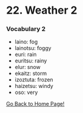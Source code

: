 # 22. Weather 2

### Vocabulary 2
* laino: fog
* lainotsu: foggy
* euri: rain
* euritsu: rainy
* elur: snow
* ekaitz: storm
* izoztuta: frozen
* haizetsu: windy
* oso: very

[ Go Back to Home Page!](..)

